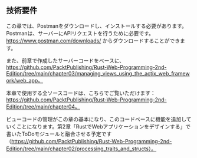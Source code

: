 ## 技術要件

この章では、Postmanをダウンロードし、インストールする必要があります。Postmanは、サーバーにAPIリクエストを行うために必要です。https://www.postman.com/downloads/ からダウンロードすることができます。

また、前章で作成したサーバーコードをベースに、https://github.com/PacktPublishing/Rust-Web-Programming-2nd-Edition/tree/main/chapter03/managing_views_using_the_actix_web_framework/web_app。

本章で使用する全ソースコードは、こちらでご覧いただけます：https://github.com/PacktPublishing/Rust-Web-Programming-2nd-Edition/tree/main/chapter04。

ビューコードの管理がこの章の基本になり、このコードベースに機能を追加していくことになります。第2章「RustでWebアプリケーションをデザインする」で書いたToDoモジュールと融合させる予定です（https://github.com/PacktPublishing/Rust-Web-Programming-2nd-Edition/tree/main/chapter02/processing_traits_and_structs）。
